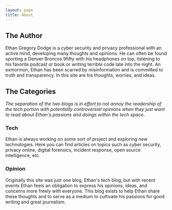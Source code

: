 ```yaml
---
layout: page
title: About
---
```


## The Author

Ethan Gregory Dodge is a cyber security and privacy professional with an active mind, developing many thoughts and opinions. He can often be found sporting a Denver Broncos 9fifty with his headphones on top, listening to his favorite podcast or book or writing terrible code late into the night. An exmormon, Ethan has been scarred by misinformation and is committed to truth and transparency. In this site are his thoughts, worries, and ideas.

## The Categories 
_The separation of the two blogs is in effort to not annoy the readership of the tech portion with potentially controversial opinions when they just want to read about Ethan's passions and doings within the tech space._

### Tech [<i class="fa fa-rss"></i>](/tech/atom.xml)
Ethan is always working on some sort of project and exploring new technologies. Here you can find articles on topics such as cyber security, privacy online, digital forensics, incident response, open source intelligence, etc.

### Opinion [<i class="fa fa-rss"></i>](/opinion/atom.xml) 
Originally this site was just one blog, Ethan's tech blog, but with recent events Ethan feels an obligation to express his opinions, ideas, and concerns more freely with everyone. This blog exists to help Ethan share these thoughts and to serve as a medium to cultivate his passions for good writing and great journalism.
